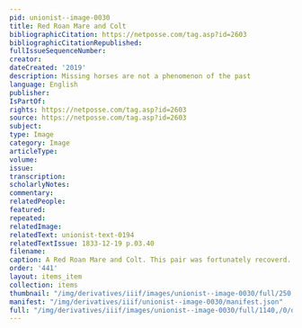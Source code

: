 ```yaml
---
pid: unionist--image-0030
title: Red Roan Mare and Colt
bibliographicCitation: https://netposse.com/tag.asp?id=2603
bibliographicCitationRepublished: 
fullIssueSequenceNumber: 
creator: 
dateCreated: '2019'
description: Missing horses are not a phenomenon of the past
language: English
publisher: 
IsPartOf: 
rights: https://netposse.com/tag.asp?id=2603
source: https://netposse.com/tag.asp?id=2603
subject: 
type: Image
category: Image
articleType: 
volume: 
issue: 
transcription: 
scholarlyNotes: 
commentary: 
relatedPeople: 
featured: 
repeated: 
relatedImage: 
relatedText: unionist-text-0194
relatedTextIssue: 1833-12-19 p.03.40
filename: 
caption: A Red Roan Mare and Colt. This pair was fortunately recoverd.
order: '441'
layout: items_item
collection: items
thumbnail: "/img/derivatives/iiif/images/unionist--image-0030/full/250,/0/default.jpg"
manifest: "/img/derivatives/iiif/unionist--image-0030/manifest.json"
full: "/img/derivatives/iiif/images/unionist--image-0030/full/1140,/0/default.jpg"
---
```

